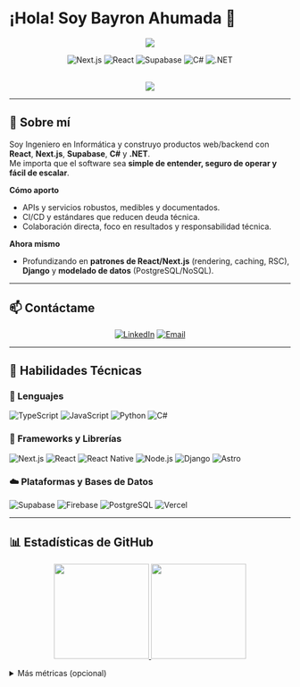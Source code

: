 # ¡Hola! Soy Bayron Ahumada 👋

<p align="center">
  <a href="https://github.com/DenverCoder1/readme-typing-svg">
    <img src="https://readme-typing-svg.herokuapp.com?font=Time+New+Roman&color=cyan&size=25&center=true&vCenter=true&width=700&height=80&lines=Bayron+Ahumada+—+Backend+%26+Web+Engineer;Construyo+soluciones,+no+solo+código;Aprender,+construir+y+compartir.">
  </a>
</p>

<div align="center">
  
<!-- Stack principal -->
  
![Next.js](https://img.shields.io/badge/Next.js-000000?style=for-the-badge&logo=nextdotjs&logoColor=white)
![React](https://img.shields.io/badge/React-20232A?style=for-the-badge&logo=react&logoColor=61DAFB)
![Supabase](https://img.shields.io/badge/Supabase-3ECF8E?style=for-the-badge&logo=supabase&logoColor=white)
![C#](https://img.shields.io/badge/C%23-239120?style=for-the-badge&logo=csharp&logoColor=white)
![.NET](https://img.shields.io/badge/.NET-512BD4?style=for-the-badge&logo=dotnet&logoColor=white)

<br/>

<img src="https://visitor-badge.laobi.icu/badge?page_id=Bayrpm.Bayrpm&left_text=Visitantes" />

</div>

---

## 🌟 Sobre mí
Soy Ingeniero en Informática y construyo productos web/backend con **React**, **Next.js**, **Supabase**, **C#** y **.NET**.  
Me importa que el software sea **simple de entender, seguro de operar y fácil de escalar**.

**Cómo aporto**
- APIs y servicios robustos, medibles y documentados.
- CI/CD y estándares que reducen deuda técnica.
- Colaboración directa, foco en resultados y responsabilidad técnica.

**Ahora mismo**
- Profundizando en **patrones de React/Next.js** (rendering, caching, RSC), **Django** y **modelado de datos** (PostgreSQL/NoSQL).

---

## 📫 Contáctame
<div align="center">
  
[![LinkedIn](https://img.shields.io/badge/LinkedIn-%230077B5.svg?style=for-the-badge&logo=linkedin&logoColor=white)](https://www.linkedin.com/in/bayron-ahumada-ief/)
[![Email](https://img.shields.io/badge/Gmail-D14836?style=for-the-badge&logo=gmail&logoColor=white)](mailto:bayronahumadaest2@gmail.com)

</div>

---

## 🌟 Habilidades Técnicas

### 📜 Lenguajes
![TypeScript](https://img.shields.io/badge/TypeScript-%23007ACC.svg?style=for-the-badge&logo=typescript&logoColor=white)
![JavaScript](https://img.shields.io/badge/JavaScript-%23323330.svg?style=for-the-badge&logo=javascript&logoColor=%23F7DF1E)
![Python](https://img.shields.io/badge/Python-3670A0.svg?style=for-the-badge&logo=python&logoColor=ffdd54)
![C#](https://img.shields.io/badge/C%23-239120.svg?style=for-the-badge&logo=csharp&logoColor=white)

### 🔧 Frameworks y Librerías
![Next.js](https://img.shields.io/badge/Next.js-000000.svg?style=for-the-badge&logo=nextdotjs&logoColor=white)
![React](https://img.shields.io/badge/React-20232A.svg?style=for-the-badge&logo=react&logoColor=61DAFB)
![React Native](https://img.shields.io/badge/React_Native-20232A.svg?style=for-the-badge&logo=react&logoColor=61DAFB)
![Node.js](https://img.shields.io/badge/Node.js-6DA55F.svg?style=for-the-badge&logo=node.js&logoColor=white)
![Django](https://img.shields.io/badge/Django-092E20.svg?style=for-the-badge&logo=django&logoColor=white)
![Astro](https://img.shields.io/badge/Astro-2C2052.svg?style=for-the-badge&logo=astro&logoColor=white)

### ☁️ Plataformas y Bases de Datos
![Supabase](https://img.shields.io/badge/Supabase-3ECF8E.svg?style=for-the-badge&logo=supabase&logoColor=white)
![Firebase](https://img.shields.io/badge/Firebase-039BE5.svg?style=for-the-badge&logo=firebase&logoColor=white)
![PostgreSQL](https://img.shields.io/badge/PostgreSQL-316192.svg?style=for-the-badge&logo=postgresql&logoColor=white)
![Vercel](https://img.shields.io/badge/Vercel-000000.svg?style=for-the-badge&logo=vercel&logoColor=white)

---

## 📊 Estadísticas de GitHub
<p align="center">
  <a href="https://github.com/Bayrpm">
    <img height="170" src="https://github-readme-stats-git-masterrstaa-rickstaa.vercel.app/api?username=Bayrpm&show_icons=true&theme=onedark&include_all_commits=true&count_private=true&hide_border=true" />
    <img height="170" src="https://github-readme-stats-eight-theta.vercel.app/api/top-langs/?username=Bayrpm&layout=compact&langs_count=8&theme=onedark&include_all_commits=true&count_private=true&hide_border=true" />
  </a>
</p>

<details>
  <summary>Más métricas (opcional)</summary>
  <br/>
  <p align="center">
    <a href="https://github.com/Bayrpm">
      <img height="250" src="https://github-readme-activity-graph.vercel.app/graph?username=Bayrpm&bg_color=282c34&color=FDFD96&line=FDFD96&point=FFFFFF&area_color=79FE96&title_color=FDFD96&border_radius=20" />
    </a>
  </p>
  <p align="center">
    <a href="https://github.com/Bayrpm">
      <img width="80%" src="https://github-readme-streak-stats.herokuapp.com/?user=Bayrpm&theme=onedark&hide_border=true" />
    </a>
  </p>
</details>
